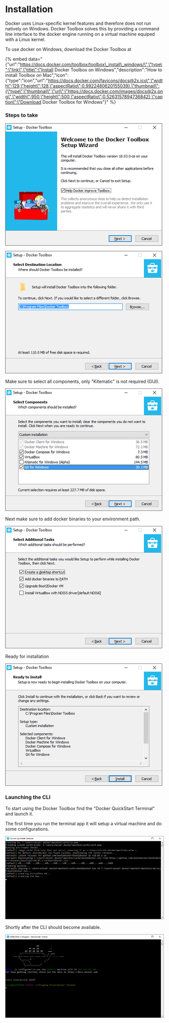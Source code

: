 # Installation

Docker uses Linux-specific kernel features and therefore does not run natively on Windows. Docker Toolbox solves this by providing a command line interface to the docker engine running on a virtual machine equiped with a Linux kernel.

To use docker on Windows, download the Docker Toolbox at 

{% embed data="{\"url\":\"https://docs.docker.com/toolbox/toolbox\_install\_windows/\",\"type\":\"link\",\"title\":\"Install Docker Toolbox on Windows\",\"description\":\"How to install Toolbox on Mac\",\"icon\":{\"type\":\"icon\",\"url\":\"https://docs.docker.com/favicons/docs@2x.ico\",\"width\":129,\"height\":128,\"aspectRatio\":0.9922480620155039},\"thumbnail\":{\"type\":\"thumbnail\",\"url\":\"https://docs.docker.com/images/docs@2x.png\",\"width\":950,\"height\":500,\"aspectRatio\":0.5263157894736842},\"caption\":\"Download Docker Toolbox for Windows\"}" %}

### Steps to take

![Welcome](.gitbook/assets/2018-04-26.png)

![Installation destination](.gitbook/assets/2018-04-26-1.png)

Make sure to select all components, only "Kitematic" is not required \(GUI\).

![Select components to install](.gitbook/assets/2018-04-26-3.png)

Next make sure to add docker binaries to your environment path.

![Additional tasks](.gitbook/assets/2018-04-26-4.png)

Ready for installation

![Ready for install](.gitbook/assets/2018-04-26-5.png)

### Launching the CLI

To start using the Docker Toolbox find the "Docker QuickStart Terminal" and launch it.

The first time you run the terminal app it will setup a virtual machine and do some configurations.

![First time setup](.gitbook/assets/2018-04-26-6.png)

Shortly after the CLI should become available.

![Docker toolbox CLI](.gitbook/assets/2018-04-26-7.png)



